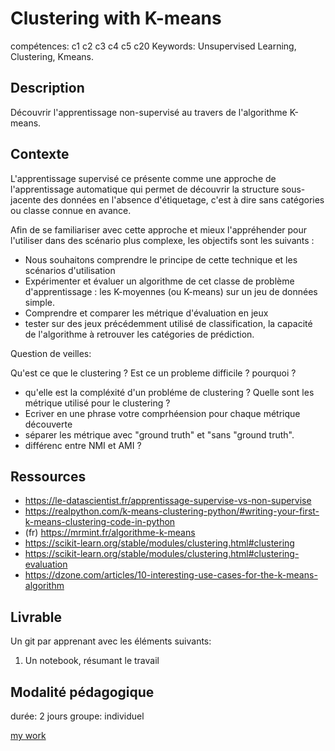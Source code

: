 # Clustering with K-means

compétences: c1 c2 c3 c4 c5 c20
Keywords: Unsupervised Learning, Clustering, Kmeans.

## Description

Découvrir l'apprentissage non-supervisé au travers de l'algorithme K-means.

## Contexte

L'apprentissage supervisé ce présente comme une approche de l'apprentissage automatique qui permet de découvrir la structure sous-jacente des données en l'absence d'étiquetage, c'est à dire sans catégories ou classe connue en avance.

Afin de se familiariser avec cette approche et mieux l'appréhender pour l'utiliser dans des scénario plus complexe, les objectifs sont les suivants : 
* Nous souhaitons comprendre le principe de cette technique et les scénarios d'utilisation
* Expérimenter et évaluer un algorithme de cet classe de problème d'apprentissage : les  K-moyennes (ou K-means) sur un jeu de données simple.
* Comprendre et comparer les métrique d'évaluation en jeux
* tester sur des jeux précédemment utilisé de classification, la capacité de l'algorithme à retrouver les catégories de prédiction.


Question de veilles:

Qu'est ce que le clustering ?
Est ce un probleme difficile ? pourquoi ?
* qu'elle est la compléxité d'un probléme de clustering ?
Quelle sont les métrique utilisé pour le clustering ?
* Ecriver en une phrase votre comprhéension pour chaque métrique découverte
* séparer les métrique avec "ground truth" et "sans "ground truth".
* différenc entre NMI et AMI ?

## Ressources

* https://le-datascientist.fr/apprentissage-supervise-vs-non-supervise
* https://realpython.com/k-means-clustering-python/#writing-your-first-k-means-clustering-code-in-python
* (fr) https://mrmint.fr/algorithme-k-means
* https://scikit-learn.org/stable/modules/clustering.html#clustering
* https://scikit-learn.org/stable/modules/clustering.html#clustering-evaluation
* https://dzone.com/articles/10-interesting-use-cases-for-the-k-means-algorithm



## Livrable

Un git par apprenant avec les éléments suivants:
1. Un notebook, résumant le travail

## Modalité pédagogique

durée: 2 jours
groupe: individuel

[my work](.script-zone/clust-mand.ipynb)
